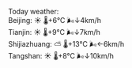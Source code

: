 Today weather:  
Beijing: ☀️   🌡️+6°C 🌬️↓4km/h  
Tianjin: ☀️   🌡️+9°C 🌬️↓7km/h  
Shijiazhuang: ⛅️  🌡️+13°C 🌬️←6km/h  
Tangshan: ☀️   🌡️+8°C 🌬️↓10km/h  
